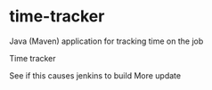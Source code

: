 # time-tracker
Java (Maven) application for tracking time on the job

Time tracker

See if this causes jenkins to build
More update
